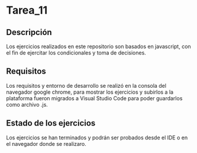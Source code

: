 # Tarea_11

## Descripción
Los ejercicios realizados en este repositorio son basados en javascript, con el fin de ejercitar los condicionales y toma de decisiones.

## Requisitos
Los requisitos y entorno de desarrollo se realizó en la consola del navegador google chrome, para mostrar los ejercicios y subirlos a la plataforma fueron migrados a Visual Studio Code para poder guardarlos como archivo .js.

## Estado de los ejercicios

Los ejercicios se han terminados y podrán ser probados desde el IDE o en el navegador donde se realizaro.
